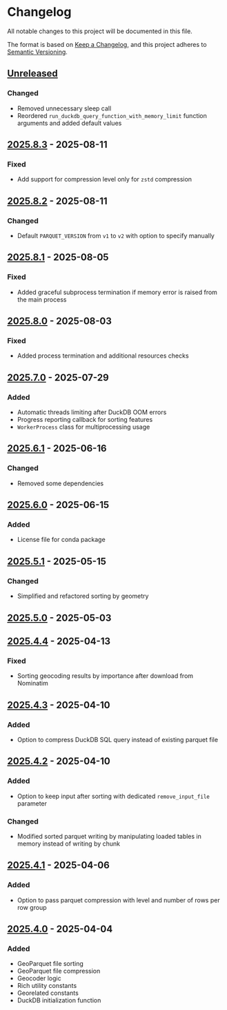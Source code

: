 # Changelog

All notable changes to this project will be documented in this file.

The format is based on [Keep a Changelog](https://keepachangelog.com/en/1.0.0/),
and this project adheres to [Semantic Versioning](https://semver.org/spec/v2.0.0.html).

## [Unreleased]

### Changed

- Removed unnecessary sleep call
- Reordered `run_duckdb_query_function_with_memory_limit` function arguments and added default values

## [2025.8.3] - 2025-08-11

### Fixed

- Add support for compression level only for `zstd` compression

## [2025.8.2] - 2025-08-11

### Changed

- Default `PARQUET_VERSION` from `v1` to `v2` with option to specify manually

## [2025.8.1] - 2025-08-05

### Fixed

- Added graceful subprocess termination if memory error is raised from the main process

## [2025.8.0] - 2025-08-03

### Fixed

- Added process termination and additional resources checks

## [2025.7.0] - 2025-07-29

### Added

- Automatic threads limiting after DuckDB OOM errors
- Progress reporting callback for sorting features
- `WorkerProcess` class for multiprocessing usage

## [2025.6.1] - 2025-06-16

### Changed

- Removed some dependencies

## [2025.6.0] - 2025-06-15

### Added

- License file for conda package

## [2025.5.1] - 2025-05-15

### Changed

- Simplified and refactored sorting by geometry

## [2025.5.0] - 2025-05-03

## [2025.4.4] - 2025-04-13

### Fixed

- Sorting geocoding results by importance after download from Nominatim

## [2025.4.3] - 2025-04-10

### Added

- Option to compress DuckDB SQL query instead of existing parquet file

## [2025.4.2] - 2025-04-10

### Added

- Option to keep input after sorting with dedicated `remove_input_file` parameter

### Changed

- Modified sorted parquet writing by manipulating loaded tables in memory instead of writing by chunk

## [2025.4.1] - 2025-04-06

### Added

- Option to pass parquet compression with level and number of rows per row group

## [2025.4.0] - 2025-04-04

### Added

- GeoParquet file sorting
- GeoParquet file compression
- Geocoder logic
- Rich utility constants
- Georelated constants
- DuckDB initialization function

[unreleased]: https://github.com/kraina-ai/rq_geo_toolkit/compare/2025.8.3...HEAD
[2025.8.3]: https://github.com/kraina-ai/rq_geo_toolkit/compare/2025.8.2...2025.8.3
[2025.8.2]: https://github.com/kraina-ai/rq_geo_toolkit/compare/2025.8.1...2025.8.2
[2025.8.1]: https://github.com/kraina-ai/rq_geo_toolkit/compare/2025.8.0...2025.8.1
[2025.8.0]: https://github.com/kraina-ai/rq_geo_toolkit/compare/2025.7.0...2025.8.0
[2025.7.0]: https://github.com/kraina-ai/rq_geo_toolkit/compare/2025.6.1...2025.7.0
[2025.6.1]: https://github.com/kraina-ai/rq_geo_toolkit/compare/2025.6.0...2025.6.1
[2025.6.0]: https://github.com/kraina-ai/rq_geo_toolkit/compare/2025.5.1...2025.6.0
[2025.5.1]: https://github.com/kraina-ai/rq_geo_toolkit/compare/2025.5.0...2025.5.1
[2025.5.0]: https://github.com/kraina-ai/rq_geo_toolkit/compare/2025.4.4...2025.5.0
[2025.4.4]: https://github.com/kraina-ai/rq_geo_toolkit/compare/2025.4.3...2025.4.4
[2025.4.3]: https://github.com/kraina-ai/rq_geo_toolkit/compare/2025.4.2...2025.4.3
[2025.4.2]: https://github.com/kraina-ai/rq_geo_toolkit/compare/2025.4.1...2025.4.2
[2025.4.1]: https://github.com/kraina-ai/rq_geo_toolkit/compare/2025.4.0...2025.4.1
[2025.4.0]: https://github.com/kraina-ai/rq_geo_toolkit/compare/7d20aec8f2d1f49031920ef62084c59c9a3b8098...2025.4.0
